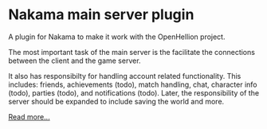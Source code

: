# Nakama main server plugin
A plugin for Nakama to make it work with the OpenHellion project.

The most important task of the main server is the facilitate the connections between the client and the game server.

It also has responsibilty for handling account related functionality. This includes: friends, achievements (todo), match handling, chat, character info (todo), parties (todo), and notifications (todo). Later, the responsibility of the server should be expanded to include saving the world and more.

[Read more...](https://openhellion.github.io/documentation/clientserver-overview)
